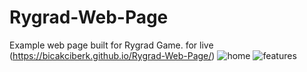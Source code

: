 # Rygrad-Web-Page
Example web page built for Rygrad Game.
for live (https://bicakciberk.github.io/Rygrad-Web-Page/)
![home](https://user-images.githubusercontent.com/120296952/218129338-9c3f3a26-9a6b-478d-9a77-6c0137bc68ab.png)
![features](https://user-images.githubusercontent.com/120296952/218129360-31d6545b-7dbe-4cc9-9266-f57b34263fdb.png)

